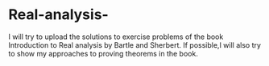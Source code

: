 # Real-analysis-
I will try to upload the solutions to exercise problems of the book Introduction to Real analysis by Bartle and Sherbert. If possible,I will also try to show my approaches to proving theorems in the book.
